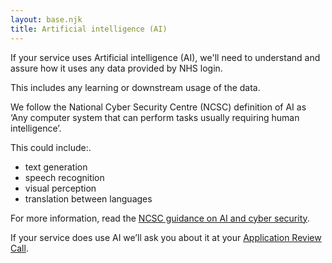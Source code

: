 ```yaml
---
layout: base.njk
title: Artificial intelligence (AI)
---
```


<p>If your service uses Artificial intelligence (AI), we'll need to understand and assure how it uses any data provided by NHS login.</p>

<p>This includes any learning or downstream usage of the data.</p>

<p>We follow the National Cyber Security Centre (NCSC) definition of AI as ‘Any computer system that can perform tasks usually requiring human intelligence’.</p>

<p>This could include:.</p>
<ul>
  <li>text generation</li>
  <li>speech recognition</li>
  <li>visual perception</li>
  <li>translation between languages</li>
</ul>

<p>For more information, read the <a href="https://www.ncsc.gov.uk/guidance/ai-and-cyber-security-what-you-need-to-know" target="_blank"> NCSC guidance on AI and cyber security</a>.</p>

<p>If your service does use AI we’ll ask you about it at your <a href="https://digital.nhs.uk/services/nhs-login/nhs-login-for-partners-and-developers/nhs-login-integration-toolkit/apply-for-nhs-login#application-review-call" target="_blank">Application Review Call</a>.</p> 
